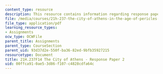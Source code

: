 ```yaml
---
content_type: resource
description: This resource contains information regarding response paper 2.
file: /media/courses/21h-237-the-city-of-athens-in-the-age-of-pericles-fall-2014/00ffca910ae53d86f107c4828cdfa64c_MIT21H_237F14_Response2.pdf
file_type: application/pdf
learning_resource_types:
- Assignments
ocw_type: OCWFile
parent_title: Assignments
parent_type: CourseSection
parent_uid: 93d37d2e-550f-ba36-82ed-9bfb35927215
resourcetype: Document
title: 21H.237F14 The City of Athens - Response Paper 2
uid: 00ffca91-0ae5-3d86-f107-c4828cdfa64c
---
```

